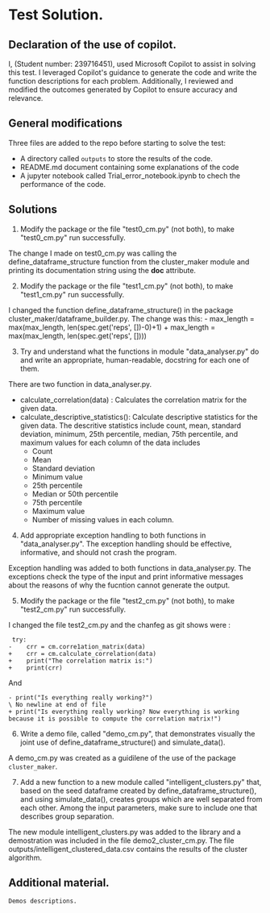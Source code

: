 
# Test Solution. 

## Declaration of the use of copilot. 
 
I, (Student number: 239716451), used Microsoft Copilot to assist in solving this test. I leveraged Copilot's guidance to generate the code and write the function descriptions for each problem. Additionally, I reviewed and modified the outcomes generated by Copilot to ensure accuracy and relevance.

## General modifications

Three files are added to the repo before starting to solve the test: 
- A directory called `outputs` to store the results of the code.
- README.md document containing some explanations of the code
- A jupyter notebook called Trial_error_notebook.ipynb to chech the performance of the code. 

## Solutions 

1)  Modify the package or the file "test0_cm.py" (not both), to make "test0_cm.py" run successfully. 

The change I made on test0_cm.py was calling the define_dataframe_structure function from the cluster_maker module and printing its documentation string using the __doc__ attribute.


2) Modify the package or the file "test1_cm.py" (not both), to make 
 "test1_cm.py" run successfully.

 I changed the function define_dataframe_structure() in the package cluster_maker/dataframe_builder.py. The change was this:
    - max_length = max(max_length, len(spec.get('reps', [])-0)+1)
    + max_length = max(max_length, len(spec.get('reps', [])))

3) Try and understand what the functions in module "data_analyser.py" do and write an appropriate, human-readable, docstring for each one of them.

There are two function in data_analyser.py. 

- calculate_correlation(data) : Calculates the correlation matrix for the given data.
- calculate_descriptive_statistics(): Calculate descriptive statistics for the given data. The descritive statistics include count, mean, standard deviation, minimum, 25th percentile, median, 75th percentile, and maximum values for each column of the data 
    includes 
    - Count
    - Mean 
    - Standard deviation 
    - Minimum value
    - 25th percentile
    - Median or 50th percentile
    - 75th percentile
    - Maximum value
    - Number of missing values in each column.

4) Add appropriate exception handling to both functions in "data_analyser.py". The exception handling should be effective, informative, and should not crash the program.

Exception handling was added to both functions in data_analyser.py. The exceptions check the type of the input and print informative messages about the reasons of why the fucntion cannot generate the output. 

5) Modify the package or the file "test2_cm.py" (not both), to make 
    "test2_cm.py" run successfully.

I changed the file test2_cm.py and the chanfeg as git shows were : 

     try:
    -    crr = cm.corre1ation_matrix(data)
    +    crr = cm.calculate_correlation(data)
    +    print("The correlation matrix is:")
    +    print(crr)
And 

    - print("Is everything really working?")
    \ No newline at end of file
    + print("Is everything really working? Now everything is working because it is possible to compute the correlation matrix!")


6) Write a demo file, called "demo_cm.py", that demonstrates visually the joint use of define_dataframe_structure() and  simulate_data().

A demo_cm.py was created as a guidilene of the use of the package `cluster_maker`.


7) Add a new function to a new module called "intelligent_clusters.py" that, based on the seed dataframe created by define_dataframe_structure(), and using simulate_data(),
creates groups which are well separated from each other. Among
the input parameters, make sure to include one that describes group separation.

The new module intelligent_clusters.py was added to the library and a demostration was included in the file demo2_cluster_cm.py. The file outputs/intelligent_clustered_data.csv contains the results of the cluster algorithm. 



## Additional material. 

`Demos descriptions.`

